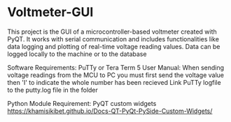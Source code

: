 # Voltmeter-GUI
This project is the GUI of a microcontroller-based voltmeter created with PyQT. It works with serial communication and includes functionalities like data logging and plotting of real-time voltage reading values. Data can be logged locally to the machine or to the database

Software Requirements:
PuTTy or Tera Term 5
User Manual:
When sending voltage readings from the MCU to PC you must first send the voltage value then 'I' to indicate the whole number has been recieved
Link PuTTy logfile to the putty.log file in the folder

Python Module Requirement:
PyQT custom widgets https://khamisikibet.github.io/Docs-QT-PyQt-PySide-Custom-Widgets/
